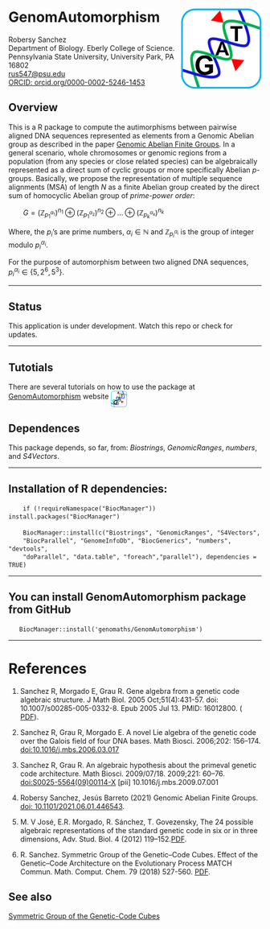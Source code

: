 <!-- README.md is generated from README.Rmd. Please edit that file -->

# GenomAutomorphism [<img src="man/figures/logo.png" align="right" />](https://genomaths.github.io/genomautomorphism)

Robersy Sanchez  
Department of Biology. Eberly College of Science.  
Pennsylvania State University, University Park, PA 16802  
<rus547@psu.edu>  
[ORCID:
orcid.org/0000-0002-5246-1453](https://orcid.org/0000-0002-5246-1453)

## Overview

This is a R package to compute the autimorphisms between pairwise
aligned DNA sequences represented as elements from a Genomic Abelian
group as described in the paper [Genomic Abelian Finite
Groups](https://www.biorxiv.org/content/10.1101/2021.06.01.446543v2). In
a general scenario, whole chromosomes or genomic regions from a
population (from any species or close related species) can be
algebraically represented as a direct sum of cyclic groups or more
specifically Abelian *p*-groups. Basically, we propose the
representation of multiple sequence alignments (MSA) of length *N* as a
finite Abelian group created by the direct sum of homocyclic Abelian
group of *prime-power order*:

   *G* = (ℤ<sub>*p*<sub>1</sub><sup>*α*<sub>1</sub></sup></sub>)<sup>*n*<sub>1</sub></sup> ⊕ (ℤ<sub>*p*<sub>1</sub><sup>*α*<sub>2</sub></sup></sub>)<sup>*n*<sub>2</sub></sup> ⊕ … ⊕ (ℤ<sub>*p*<sub>*k*</sub><sup>*α*<sub>*k*</sub></sup></sub>)<sup>*n*<sub>*k*</sub></sup>

Where, the *p*<sub>*i*</sub>’s are prime numbers, *α*<sub>*i*</sub> ∈ ℕ
and ℤ<sub>*p*<sub>*i*</sub><sup>*α*<sub>*i*</sub></sup></sub> is the
group of integer modulo *p*<sub>*i*</sub><sup>*α*<sub>*i*</sub></sup>.

For the purpose of automorphism between two aligned DNA sequences,
*p*<sub>*i*</sub><sup>*α*<sub>*i*</sub></sup> ∈ {5, 2<sup>6</sup>, 5<sup>3</sup>}.

------------------------------------------------------------------------

## Status

This application is under development. Watch this repo or check for
updates.

------------------------------------------------------------------------

## Tutotials

There are several tutorials on how to use the package at
[GenomAutomorphism](https://genomaths.github.io/genomautomorphism)
website
[<img src="man/figures/logo.png" align="middle" width="32" height="32" />](https://genomaths.github.io/genomautomorphism)

## Dependences

This package depends, so far, from: *Biostrings*, *GenomicRanges*,
*numbers*, and *S4Vectors*.

------------------------------------------------------------------------

## Installation of R dependencies:

        if (!requireNamespace("BiocManager")) install.packages("BiocManager")

        BiocManager::install(c("Biostrings", "GenomicRanges", "S4Vectors",
        "BiocParallel", "GenomeInfoDb", "BiocGenerics", "numbers", "devtools",
        "doParallel", "data.table", "foreach","parallel"), dependencies = TRUE)

------------------------------------------------------------------------

## You can install **GenomAutomorphism** package from GitHub

       BiocManager::install('genomaths/GenomAutomorphism')

------------------------------------------------------------------------

# References

1.  Sanchez R, Morgado E, Grau R. Gene algebra from a genetic code
    algebraic structure. J Math Biol. 2005 Oct;51(4):431-57. doi:
    10.1007/s00285-005-0332-8. Epub 2005 Jul 13. PMID: 16012800. (
    [PDF](https://arxiv.org/pdf/q-bio/0412033.pdf)).

2.  Sanchez R, Grau R, Morgado E. A novel Lie algebra of the genetic
    code over the Galois field of four DNA bases. Math Biosci. 2006;202:
    156–174. <doi:10.1016/j.mbs.2006.03.017>

3.  Sanchez R, Grau R. An algebraic hypothesis about the primeval
    genetic code architecture. Math Biosci. 2009/07/18. 2009;221: 60–76.
    <doi:S0025-5564(09)00114-X> \[pii\] 10.1016/j.mbs.2009.07.001

4.  Robersy Sanchez, Jesús Barreto (2021) Genomic Abelian Finite Groups.
    [doi:
    10.1101/2021.06.01.446543](https://doi.org/10.1101/2021.06.01.446543).

5.  M. V José, E.R. Morgado, R. Sánchez, T. Govezensky, The 24 possible
    algebraic representations of the standard genetic code in six or in
    three dimensions, Adv. Stud. Biol. 4 (2012)
    119–152.[PDF](https://is.gd/na9eap).

6.  R. Sanchez. Symmetric Group of the Genetic–Code Cubes. Effect of the
    Genetic–Code Architecture on the Evolutionary Process MATCH Commun.
    Math. Comput. Chem. 79 (2018) 527-560.
    [PDF](https://bit.ly/2Z9mjM7).

## See also

[Symmetric Group of the Genetic-Code
Cubes](https://github.com/genomaths/GenomeAlgebra_SymmetricGroup)
